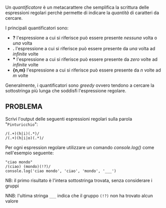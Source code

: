Un _quantificatore_ è un metacarattere che semplifica la scrittura delle espressioni regolari perchè permette di indicare la _quantità_ di caratteri da cercare.

I principali quantificatori sono:
* **?** l'espressione a cui si riferisce può essere presente _nessuna_ volta o _una_ volta
* **.** l'espressione a cui si riferisce può essere presente da _una_ volta ad _infinite_ volte
* **\*** l'espressione a cui si riferisce può essere presente da _zero_ volte ad _infinite_ volte
* **{n,m}** l'espressione a cui si riferisce può essere presente da _n_ volte ad _m_ volte

Generalmente, i quantificatori sono _greedy_ ovvero tendono a cercare la sottostringa più lunga che soddisfi l'espressione regolare.

## PROBLEMA
Scrivi l'output delle seguenti espressioni regolari sulla parola "`Pinturicchio`":
```
/(.+)(h|i)(.*)/
/(.+)(h|i|o)(.*)/
```

Per ogni espression regolare utilizzare un comando _console.log()_ come nell'esempio seguente:
```
"ciao mondo"
/(ciao) (mondo)(!?)/
console.log('ciao mondo', 'ciao', 'mondo', '___')
```
NB: il primo risultato è l'intera sottostringa trovata, senza considerare i gruppi

NNB: l'ultima stringa `___` indica che il gruppo `(!?)` non ha trovato alcun valore
